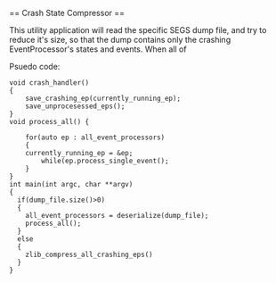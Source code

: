 == Crash State Compressor  ==

This utility application will read the specific SEGS dump file, and try to reduce it's size, so that the dump contains only the crashing EventProcessor's states and events.
When all of 

Psuedo code:

```
void crash_handler()
{
    save_crashing_ep(currently_running_ep);
    save_unprocesessed_eps();
}
void process_all() {

    for(auto ep : all_event_processors)
    {
	currently_running_ep = &ep;
        while(ep.process_single_event();
    }
}
int main(int argc, char **argv)
{
  if(dump_file.size()>0)
  {
    all_event_processors = deserialize(dump_file);
    process_all();
  }
  else
  {
    zlib_compress_all_crashing_eps()
  }
}
```    